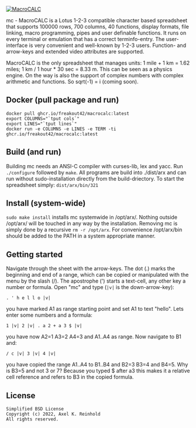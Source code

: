 [![MacroCALC](https://mc.freakout.de/assets/logo.jpg "")](https://mc.freakout.de/ "MacroCALC")

mc - MacroCALC is a Lotus 1-2-3 compatible character based spreadsheet that
supports 100000 rows, 700 columns, 40 functions, display formats, file linking,
macro programming, pipes and user definable functions. It runs on every
terminal or emulation that has a correct terminfo-entry. The user-interface is
very convenient and well-known by 1-2-3 users. Function- and arrow-keys and
extended video attributes are supported.

MacroCALC is the only spreadsheet that manages units: 1 mile + 1 km = 1.62
miles; 1 km / 1 hour * 30 sec = 8.33 m. This can be seen as a physics engine.
On the way is also the support of complex numbers with complex arithmetic and
functions. So sqrt(-1) = i (coming soon).

Docker (pull package and run)
-----------------------------
    docker pull ghcr.io/freakout42/macrocalc:latest
    export COLUMNS="`tput cols`"
    export LINES="`tput lines`"
    docker run -e COLUMNS -e LINES -e TERM -ti ghcr.io/freakout42/macrocalc:latest

Build (and run)
---------------
Building mc needs an ANSI-C compiler with curses-lib, lex and yacc. Run
`./configure` followed by `make`. All programs are build into ./dist/arx and
can run without sudo-installation directly from the build-driectory. To start
the spreadsheet simply: `dist/arx/bin/321`

Install (system-wide)
---------------------
`sudo make install` installs mc systemwide in /opt/arx/. Nothing outside
/opt/arx/ will be touched in any way by the installation. Removing mc is simply
done by a recursive `rm -r /opt/arx`. For convenience /opt/arx/bin should be
added to the PATH in a system appropriate manner.

Getting started
---------------
Navigate through the sheet with the arrow-keys. The dot (.) marks the
beginning and end of a range, which can be copied or manipulated with the
menu by the slash (/). The apostrophe (') starts a text-cell, any other
key a number or formula. Open "mc" and type (`|v|` is the down-arrow-key):

    . ' h e l l o |v|  

you have marked A1 as range starting point and set A1 to text "hello".
Lets enter some numbers and a formula:

    1 |v| 2 |v| . a 2 + a 3 $ |v|  

you have now A2=1 A3=2 A4=3 and A1..A4 as range. Now navigate to B1 and:

    / c |v| 3 |v| 4 |v|

you have copied the range A1..A4 to B1..B4 and B2=3 B3=4 and B4=5.
Why is B3=5 and not 3 or 7? Because you typed $ after a3 this makes it
a relative cell reference and refers to B3 in the copied formula.

License
-------
    Simplified BSD License
    Copyright (c) 2022, Axel K. Reinhold
    All rights reserved.
